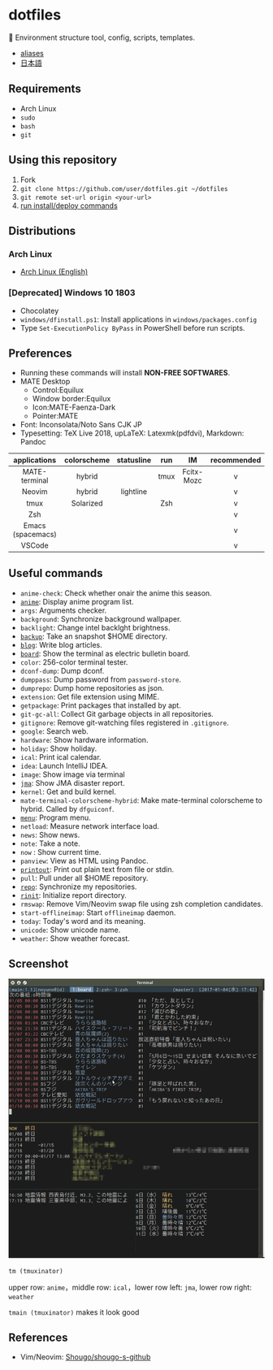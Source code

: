 # dotfiles

:penguin: Environment structure tool, config, scripts, templates.


- [aliases](https://github.com/noyuno/dotfiles/blob/master/readme-aliases.md)
- [日本語](https://github.com/noyuno/dotfiles/blob/master/readme-ja.md)

## Requirements

- Arch Linux
- `sudo`
- `bash`
- `git`

## Using this repository

1. Fork
2. `git clone https://github.com/user/dotfiles.git ~/dotfiles`
3. `git remote set-url origin <your-url>`
4. [run install/deploy commands](https://github.com/noyuno/dotfiles/blob/master/readme-arch.md#commands)

## Distributions

### Arch Linux

- [Arch Linux (English)](https://github.com/noyuno/dotfiles/blob/master/readme-arch.md)

### [Deprecated] Windows 10 1803

- Chocolatey
- `windows/dfinstall.ps1`: Install applications in `windows/packages.config`
- Type `Set-ExecutionPolicy ByPass` in PowerShell before run scripts.

## Preferences

- Running these commands will install **NON-FREE SOFTWARES**.
- MATE Desktop
    - Control:Equilux
    - Window border:Equilux
    - Icon:MATE-Faenza-Dark
    - Pointer:MATE
- Font: Inconsolata/Noto Sans CJK JP
- Typesetting: TeX Live 2018, upLaTeX: Latexmk(pdfdvi), Markdown: Pandoc

| applications  | colorscheme | statusline | run  | IM         | recommended |
|:-------------:|:-----------:|:----------:|:----:|:----------:|:-----------:|
| MATE-terminal | hybrid      |            | tmux | Fcitx-Mozc | v           |
| Neovim        | hybrid      | lightline  |      |            | v           |
| tmux          | Solarized   |            | Zsh  |            | v           |
| Zsh           |             |            |      |            | v           |
| Emacs (spacemacs) |             |            |      |            | v           |
| VSCode        |             |            |      |            | v           |

## Useful commands

- `anime-check`: Check whether onair the anime this season.
- [`anime`](https://noyuno.github.io/2016-12-09-anime): Display anime program list.
- `args`: Arguments checker.
- `background`: Synchronize background wallpaper.
- `backlight`: Change intel backlght brightness.
- [`backup`](https://noyuno.github.io/blog/2018-03-17-snapshot): Take an snapshot $HOME directory.
- [`blog`](https://noyuno.github.io/2018-04-28-blog): Write blog articles.
- [`board`](https://noyuno.github.io/2017-01-01-board): Show the terminal as electric bulletin board.
- `color`: 256-color terminal tester.
- `dconf-dump`: Dump dconf.
- `dumppass`: Dump password from `password-store`.
- `dumprepo`: Dump home repositories as json.
- `extension`: Get file extension using MIME.
- `getpackage`: Print packages that installed by apt.
- `git-gc-all`: Collect Git garbage objects in all repositories.
- `gitignore`: Remove git-watching files registered in `.gitignore`.
- `google`: Search web.
- `hardware`: Show hardware information.
- `holiday`: Show holiday.
- `ical`: Print ical calendar.
- `idea`: Launch IntelliJ IDEA.
- `image`: Show image via terminal
- [`jma`](https://noyuno.github.io/2017-10-08-jma): Show JMA disaster report.
- `kernel`: Get and build kernel.
- `mate-terminal-colorscheme-hybrid`: Make mate-terminal colorscheme to hybrid. Called by `dfguiconf`.
- [`menu`](https://noyuno.github.io/2017-08-11-application-menu-on-cli): Program menu.
- `netload`: Measure network interface load.
- `news`: Show news.
- `note`: Take a note.
- `now` : Show current time.
- `panview`: View as HTML using Pandoc.
- [`printout`](https://noyuno.github.io/2017-05-15-printout): Print out plain text from file or stdin.
- `pull`: Pull under all $HOME repository.
- [`repo`](https://noyuno.github.io/2017-06-25-repo): Synchronize my repositories.
- [`rinit`](https://noyuno.github.io/2018-05-24-latex): Initialize report directory.
- `rmswap`: Remove Vim/Neovim swap file using zsh completion candidates.
- `start-offlineimap`: Start `offlineimap` daemon.
- `today`: Today's word and its meaning.
- `unicode`: Show unicode name.
- `weather`: Show weather forecast.

## Screenshot

![fig](https://raw.githubusercontent.com/noyuno/dotfiles/master/fig/fig.png)

    tm (tmuxinator)

upper row: `anime`，middle row: `ical`，lower row left: `jma`, lower row right: `weather`

`tmain (tmuxinator)` makes it look good

## References
- Vim/Neovim: [Shougo/shougo-s-github](https://github.com/Shougo/shougo-s-github)

